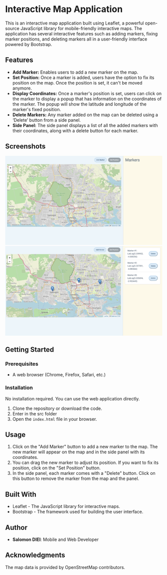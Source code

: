 # Interactive Map Application

This is an interactive map application built using Leaflet, a powerful open-source JavaScript library for mobile-friendly interactive maps. The application has several interactive features such as adding markers, fixing marker positions, and deleting markers all in a user-friendly interface powered by Bootstrap.

## Features

- **Add Marker:** Enables users to add a new marker on the map.
- **Set Position:** Once a marker is added, users have the option to fix its position on the map. Once the position is set, it can't be moved anymore.
- **Display Coordinates:** Once a marker's position is set, users can click on the marker to display a popup that has information on the coordinates of the marker. The popup will show the latitude and longitude of the marker's fixed position.
- **Delete Markers:** Any marker added on the map can be deleted using a ‘Delete’ button from a side panel.
- **Side Panel:** The side panel displays a list of all the added markers with their coordinates, along with a delete button for each marker.

## Screenshots

![Screenshot Without Pointers](images/screen-without-marker.png)
![Screenshot With Pointers](images/screen-with-markers.png)

## Getting Started

### Prerequisites

- A web browser (Chrome, Firefox, Safari, etc.)

### Installation 

No installation required. You can use the web application directly.

1. Clone the repository or download the code.
2. Enter in the src folder
3. Open the `index.html` file in your browser.

## Usage

1. Click on the "Add Marker" button to add a new marker to the map. The new marker will appear on the map and in the side panel with its coordinates.
2. You can drag the new marker to adjust its position. If you want to fix its position, click on the "Set Position" button.
3. In the side panel, each marker comes with a "Delete" button. Click on this button to remove the marker from the map and the panel.

## Built With

- Leaflet - The JavaScript library for interactive maps.
- Bootstrap - The framework used for building the user interface.

## Author

- **Salomon DIEI**: Mobile and Web Developer

## Acknowledgments 

The map data is provided by OpenStreetMap contributors.
